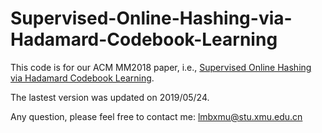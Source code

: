 # Supervised-Online-Hashing-via-Hadamard-Codebook-Learning
This code is for our ACM MM2018 paper, i.e., <a href="https://dl.acm.org/citation.cfm?id=3240519">Supervised Online Hashing via Hadamard Codebook Learning</a>.

The lastest version was updated on 2019/05/24.

Any question, please feel free to contact me: lmbxmu@stu.xmu.edu.cn
